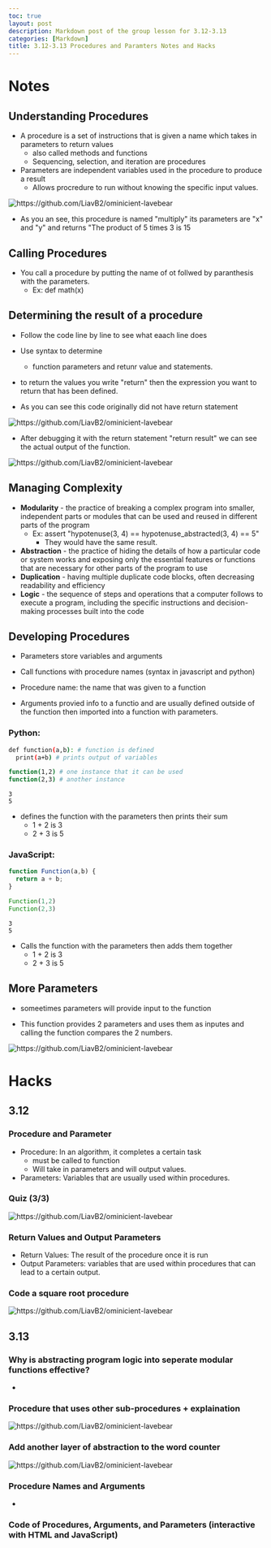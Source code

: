 ```yaml
---
toc: true
layout: post
description: Markdown post of the group lesson for 3.12-3.13
categories: [Markdown]
title: 3.12-3.13 Procedures and Paramters Notes and Hacks
---
```


# Notes

## Understanding Procedures
- A procedure is a set of instructions that is given a name which takes in parameters to return values
    - also called methods and functions
    - Sequencing, selection, and iteration are procedures
- Parameters are independent variables used in the procedure to produce a result
    - Allows procredure to run without knowing the specific input values.

![]({{site.baseurl}}/images/alex1.png "https://github.com/LiavB2/ominicient-lavebear")

- As you an see, this procedure is named "multiply" its parameters are "x" and "y" and returns "The product of 5 times 3 is 15

## Calling Procedures 
- You call a procedure by putting the name of ot follwed by paranthesis with the parameters.
    - Ex: def math(x)

## Determining the result of a procedure
- Follow the code line by line to see what eaach line does
- Use syntax to determine
    - function parameters and retunr value and statements.
- to return the values you write "return" then the expression you want to return that has been defined.

- As you can see this code originally did not have return statement

![]({{site.baseurl}}/images/alex2.png "https://github.com/LiavB2/ominicient-lavebear") 

- After debugging it with the return statement "return result" we can see the actual output of the function.

![]({{site.baseurl}}/images/alex3.png "https://github.com/LiavB2/ominicient-lavebear")


## Managing Complexity
- **Modularity** - the practice of breaking a complex program into smaller, independent parts or modules that can be used and reused in different parts of the program
    - Ex: assert "hypotenuse(3, 4) == hypotenuse_abstracted(3, 4) == 5" 
        - They would have the same result.
- **Abstraction** - the practice of hiding the details of how a particular code or system works and exposing only the essential features or functions that are necessary for other parts of the program to use
- **Duplication** - having multiple duplicate code blocks, often decreasing readability and efficiency
- **Logic** - the sequence of steps and operations that a computer follows to execute a program, including the specific instructions and decision-making processes built into the code

## Developing Procedures
- Parameters store variables and arguments
- Call functions with procedure names (syntax in javascript and python)

- Procedure name: the name that was given to a function
- Arguments provied info to a functio and are usually defined outside of the function then imported into a function with parameters.

### Python: 
```bash
def function(a,b): # function is defined
  print(a+b) # prints output of variables

function(1,2) # one instance that it can be used
function(2,3) # another instance
```

```
3
5
```

- defines the function with the parameters then prints their sum
    - 1 + 2 is 3
    - 2 + 3 is 5
### JavaScript:

```javascript
function Function(a,b) {
  return a + b;
}

Function(1,2)
Function(2,3)
```

```
3
5
```

- Calls the function with the parameters then adds them together
    - 1 + 2 is 3
    - 2 + 3 is 5

## More Parameters
- someetimes parameters will provide input to the function

- This function provides 2 parameters and uses them as inputes and calling the function compares the 2 numbers.

![]({{site.baseurl}}/images/alex5.png "https://github.com/LiavB2/ominicient-lavebear")


# Hacks

## 3.12

### Procedure and Parameter
- Procedure: In an algorithm, it completes a certain task
    - must be called to function 
    - Will take in parameters and will output values.
- Parameters: Variables that are usually used within procedures.


### Quiz (3/3)

![]({{site.baseurl}}/images/alex4.png "https://github.com/LiavB2/ominicient-lavebear")

### Return Values and Output Parameters
- Return Values: The result of the procedure once it is run
- Output Parameters: variables that are used within procedures that can lead to a certain output.

### Code a square root procedure

![]({{site.baseurl}}/images/sqrt.png "https://github.com/LiavB2/ominicient-lavebear")


## 3.13

### Why is abstracting program logic into seperate modular functions effective?
- 

### Procedure that uses other sub-procedures + explaination

![]({{site.baseurl}}/images/procedure.png "https://github.com/LiavB2/ominicient-lavebear")


### Add another layer of abstraction to the word counter

![]({{site.baseurl}}/images/counter.png "https://github.com/LiavB2/ominicient-lavebear")


### Procedure Names and Arguments
- 

### Code of Procedures, Arguments, and Parameters (interactive with HTML and JavaScript)

